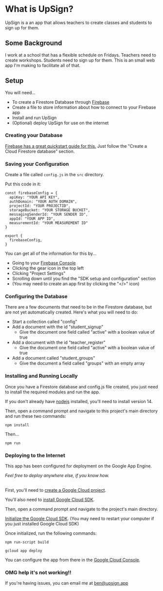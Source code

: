 # What is UpSign?

UpSign is a an app that allows teachers to create classes and students to sign up for them.

## Some Background

I work at a school that has a flexible schedule on Fridays. Teachers need to create workshops. Students need to sign up for them. This is an small web app I'm making to facilitate all of that.

## Setup
You will need...
- To create a Firestore Database through [Firebase](https://console.firebase.google.com/)
- Create a file to store information about how to connect to your Firebase app
- Install and run UpSign
- (Optional) deploy UpSign for use on the internet

### Creating your Database
[Firebase has a great quickstart guide for this.](https://firebase.google.com/docs/firestore/quickstart)
Just follow the "Create a Cloud Firestore database" section.
### Saving your Configuration
Create a file called `config.js` in the `src` directory.

Put this code in it:
```
const firebaseConfig = {
  apiKey: "YOUR API KEY",
  authDomain: "YOUR AUTH DOMAIN",
  projectId: "YOUR PROJECTID",
  storageBucket: "YOUR STORAGE BUCKET",
  messagingSenderId: "YOUR SENDER ID",
  appId: "YOUR APP ID",
  measurementId: "YOUR MEASUREMENT ID"
}

export {
  firebaseConfig,
}
```

You can get all of the information for this by...
- Going to your [Firebase Console](https://console.firebase.google.com/)
- Clicking the gear icon in the top left
- Clicking "Project Settings"
- Scrolling down until you find the "SDK setup and configuration" section
- (You may need to create an app first by clicking the "</>" icon)

### Configuring the Database
There are a few documents that need to be in the Firestore database, but are not yet automatically created. Here's what you will need to do:

- Start a collection called "config"
- Add a document with the id "student_signup"
  - Give the document one field called "active" with a boolean value of true
- Add a document with the id "teacher_register"
  - Give the document one field called "active" with a boolean value of true
- Add a document called "student_groups"
  - Give the document a field called "groups" with an empty array



### Installing and Running Locally
Once you have a Firestore database and config.js file created, you just need to install the required modules and run the app.

If you don't already have [nodejs](https://nodejs.org/en/) installed, you'll need to install version 14.

Then, open a command prompt and navigate to this project's main directory and run these two commands:
```
npm install
```
Then...
```
npm run
```

### Deploying to the Internet
This app has been configured for deployment on the Google App Engine.

*Feel free to deploy anywhere else, if you know how.*
<br></br>

First, you'll need to [create a Google Cloud project](https://cloud.google.com/resource-manager/docs/creating-managing-projects).

You'll also need to [install Google Cloud SDK](https://cloud.google.com/sdk/docs/install).

Then, open a command prompt and navigate to the project's main directory.

[Initialize the Google Cloud SDK](https://cloud.google.com/sdk/docs/initializing). (You may need to restart your computer if you just installed Google Cloud SDK)

Once initialized, run the following commands:
```
npm run-script build
```
```
gcloud app deploy
```

You can configure the app from there in the [Google Cloud Console](https://console.cloud.google.com/).

### OMG help it's not working!!

If you're having issues, you can email me at [ben@upsign.app](mailto:ben@upsign.app)
